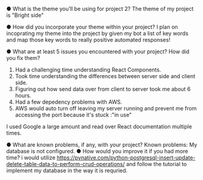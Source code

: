 ● What is the theme you’ll be using for project 2?
 The theme of my project is "Bright side"
 
● How did you incorporate your theme within your project?
   I plan on incoprating my theme into the project by given my bot a list of key words and map those key words to really positive automated responses!
   
● What are at least 5 issues you encountered with your project? How did you fix them?
1. Had a challenging time understanding React Components.
2. Took time understanding the differences between server side and client side.
3. Figuring out how send data over from client to server took me about 6 hours.
4. Had a few depedency problems with AWS.
5. AWS would auto turn off leaving my server running and prevent me from accessing the port because it's stuck :"in use"

I used Google a large amount and read over React documentation multiple times.

● What are known problems, if any, with your project?
  Known problems: My database is not configured.
● How would you improve it if you had more time?
  i would utilize https://pynative.com/python-postgresql-insert-update-delete-table-data-to-perform-crud-operations/ and follow the tutorial to implement my database in the way it is requried.
